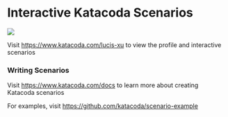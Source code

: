 # Interactive Katacoda Scenarios

[![](http://shields.katacoda.com/katacoda/lucis-xu/count.svg)](https://www.katacoda.com/lucis-xu "Get your profile on Katacoda.com")

Visit https://www.katacoda.com/lucis-xu to view the profile and interactive scenarios

### Writing Scenarios
Visit https://www.katacoda.com/docs to learn more about creating Katacoda scenarios

For examples, visit https://github.com/katacoda/scenario-example
